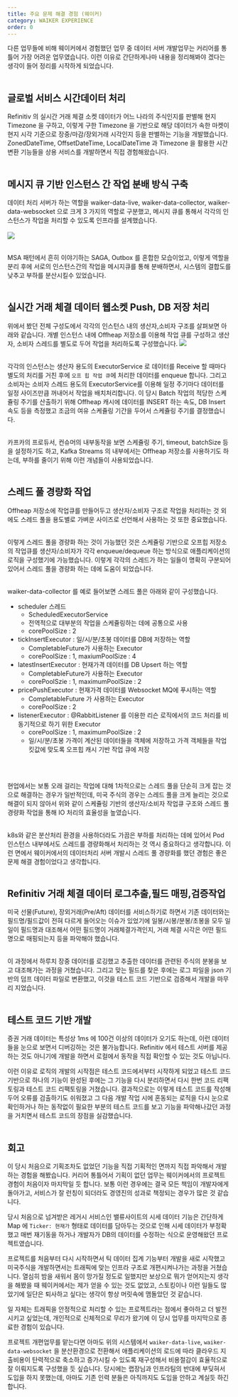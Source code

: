 ```yaml
---
title: 주요 문제 해결 경험 (웨이커)
category: WAIKER EXPERIENCE
order: 0
---
```


다른 업무들에 비해 웨이커에서 경험했던 업무 중 데이터 서버 개발업무는 커리어를 통틀어 가장 어려운 업무였습니다. 이런 이유로 간단하게나마 내용을 정리해봐야 겠다는 생각이 들어 정리를 시작하게 되었습니다.<br>
<br>

## 글로벌 서비스 시간데이터 처리
Refinitiv 의 실시간 거래 체결 소켓 데이터가 어느 나라의 주식인지를 판별해 현지 Timezone 을 구하고, 이렇게 구한 Timezone 을 기반으로 해당 데이터가 속한 마켓이 현지 시각 기준으로 장중/마감/장외거래 시각인지 등을 판별하는 기능을 개발했습니다. ZonedDateTime, OffsetDateTime, LocalDateTime 과 Timezone 을 활용한 시간변환 기능들을 상용 서비스를 개발하면서 직접 경험해왔습니다.
<br>
<br>

## 메시지 큐 기반 인스턴스 간 작업 분배 방식 구축
데이터 처리 서버가 하는 역할을 waiker-data-live, waiker-data-collector, waiker-data-websocket 으로 크게 3 가지의 역할로 구분했고, 메시지 큐를 통해서 각각의 인스턴스가 작업을 처리할 수 있도록 인프라를 설계했습니다.<br>
<br>
![](https://github.com/chagchagchag/intro/blob/main/assets/img/waiker-experience/PROSUMER-WITH-MQ.png?raw=true)<br>
<br>

MSA 패턴에서 흔히 이야기하는 SAGA, Outbox 를 혼합한 모습이었고, 이렇게 역할을 분리 후에 서로의 인스턴스간의 작업을 메시지큐를 통해 분배하면서, 시스템의 결합도를 낮추고 부하를 분산시킬수 있었습니다.<br>
<br>

## 실시간 거래 체결 데이터 웹소켓 Push, DB 저장 처리
위에서 봤던 전체 구성도에서 각각의 인스턴스 내의 생산자,소비자 구조를 살펴보면 아래와 같습니다. 개별 인스턴스 내에 Offheap 저장소를 이용해 작업 큐를 구성하고 생산자, 소비자 스레드를 별도로 두어 작업을 처리하도록 구성했습니다. 
![](https://github.com/chagchagchag/intro/blob/main/assets/img/waiker-experience/OFFHEAP-PRODUCER-CONSUMER.png?raw=true)<br>
<br>

각각의 인스턴스는 생산자 용도의 ExecutorService 로 데이터를 Receive 할 때마다 별도의 처리를 거친 후에 `오프 힙 작업 큐`에 처리한 데이터를 enqueue 합니다. 그리고 소비자는 소비자 스레드 용도의 ExecutorService를 이용해 일정 주기마다 데이터를 일정 사이즈만큼 꺼내어서 작업을 배치처리합니다. 이 당시 Batch 작업의 적당한 스케쥴링 주기를 산출하기 위해 Offheap 캐시에 데이터를 INSERT 하는 속도, DB Insert 속도 등을 측정했고 조금의 여유 스케쥴링 기간을 두어서 스케쥴링 주기를 결정했습니다.<br>
<br>

카프카의 프로듀서, 컨슈머의 내부동작을 보면 스케쥴링 주기, timeout, batchSize 등을 설정하기도 하고, Kafka Streams 의 내부에서는 Offheap 저장소를 사용하기도 하는데, 부하를 줄이기 위해 이런 개념들이 사용되었습니다.<br>
<br>

## 스레드 풀 경량화 작업
Offheap 저장소에 작업큐를 만들어두고 생산자/소비자 구조로 작업을 처리하는 것 외에도 스레드 풀을 용도별로 가벼운 사이즈로 선언해서 사용하는 것 또한 중요했습니다.<br>
<br>

이렇게 스레드 풀을 경량화 하는 것이 가능했던 것은 스케쥴링 기반으로 오프힙 저장소의 작업큐를 생산자/소비자가 각각 enqueue/dequeue 하는 방식으로 애플리케이션의 로직을 구성했기에 가능했습니다. 이렇게 각각의 스레드가 하는 일들이 명확히 구분되어 있어서 스레드 풀을 경량화 하는 데에 도움이 되었습니다.<br>
<br>

waiker-data-collector 를 예로 들어보면 스레드 풀은 아래와 같이 구성했습니다.
- scheduler 스레드 
  - ScheduledExecutorService
  - 전역적으로 대부분의 작업을 스케쥴링하는 데에 공통으로 사용
  - corePoolSize : 2 
- tickInsertExecutor : 일/시/분/초봉 데이터를 DB에 저장하는 역할
  - CompletableFuture가 사용하는 Executor
  - corePoolSize : 1, maxiumPoolSize : 4
- latestInsertExecutor : 현재가격 데이터를 DB Upsert 하는 역할
  - CompletableFuture가 사용하는 Executor
  - corePoolSzie : 1, maximumPoolSize : 2
- pricePushExecutor : 현재가격 데이터를 Websocket MQ에 푸시하는 역할
  - CompletableFuture 가 사용하는 Executor
  - corePoolSize : 2
- listenerExecutor : @RabbitListener 를 이용한 리슨 로직에서의 코드 처리를 비동기적으로 하기 위한 Executor
  - corePoolSize : 1, maximumPoolSize : 2
  - 일/시/분/초봉 가격이 계산된 데이터들을 객체에 저장하고 가격 객체들을 작업 킷값에 맞도록 오프힙 캐시 기반 작업 큐에 저장

<br>
<br>

현업에서는 보통 오래 걸리는 작업에 대해 1차적으로는 스레드 풀을 단순히 크게 잡는 것으로 해결하는 경우가 일반적인데, 미국 주식의 경우는 스레드 풀을 크게 늘리는 것으로 해결이 되지 않아서 위와 같이 스케쥴링 기반의 생산자/소비자 작업큐 구조와 스레드 풀 경량화 작업을 통해 IO 처리의 효율성을 높였습니다.<br>
<br>

k8s와 같은 분산처리 환경을 사용하더라도 가끔은 부하를 처리하는 데에 있어서 Pod 인스턴스 내부에서도 스레드를 경량화해서 처리하는 것 역시 중요하다고 생각합니다. 이런 면에서 웨이커에서의 데이터처리 서버 개발시 스레드 풀 경량화를 했던 경험은 좋은 문제 해결 경험이었다고 생각합니다.
<br>
<br>


## Refinitiv 거래 체결 데이터 로그추출,필드 매핑,검증작업
미국 선물(Future), 장외거래(Pre/Aft) 데이터를 서비스하기로 하면서 기존 데이터와는 필드명/필드값이 전혀 다르게 들어오는 이슈가 있었기에 일봉/시봉/분봉/초봉을 모두 일일이 필드명과 대조해서 어떤 필드명이 거래체결가격인지, 거래 체결 시각은 어떤 필드명으로 매핑되는지 등을 파악해야 했습니다.<br>
<br>

이 과정에서 하루치 장중 데이터를 로깅했고 추출한 데이터를 관련된 주식의 분봉을 보고 대조해가는 과정을 거쳤습니다. 그리고 맞는 필드를 찾은 후에는 로그 파일을 json 기반의 덤프 데이터 파일로 변환했고, 이것을 테스트 코드 기반으로 검증해서 개발을 마무리 지었습니다.<br>
<br>

## 테스트 코드 기반 개발
증권 거래 데이터는 특성상 1ms 에 100건 이상의 데이터가 오기도 하는데, 이런 데이터들을 눈으로 보면서 디버깅하는 것은 불가능합니다. Refinitiv 에서 테스트 서버를 제공하는 것도 아니기에 개발을 하면서 로컬에서 동작을 직접 확인할  수 있는 것도 아닙니다. <br>

이런 이유로 로직의 개발의 시작점은 테스트 코드에서부터 시작하게 되었고 테스트 코드 기반으로 하나의 기능이 완성된 후에는 그 기능을 다시 분리하면서 다시 한번 코드 리팩토링과 테스트 코드 리팩토링을 거쳤습니다. 결과적으로는 이렇게 테스트 코드를 작성해 두어 오류를 검출하기도 쉬워졌고 그 다음 개발 작업 시에 혼동되는 로직을 다시 눈으로 확인하거나 하는 동작없이 필요한 부분의 테스트 코드를 보고 기능을 파악해나갔던 과정을 거치면서 테스트 코드의 장점을 실감했습니다.<br>
<br>

## 회고 
이 당시 처음으로 기획조차도 없었던 기능을 직접 기획적인 면까지 직접 파악해서 개발하는 경험을 해봤습니다. 커리어 통틀어서 기획이 없던 업무는 웨이커에서의 프로젝트 경험이 처음이자 마지막일 듯 합니다. 보통 이런 경우에는 결국 모든 책임이 개발자에게 돌아가고, 서비스가 잘 런칭이 되더라도 경영진의 성과로 책정되는 경우가 많은 것 같습니다. <br>

당시 처음으로 넘겨받은 레거시 서비스인 밸류사이트의 시세 데이터 기능은 간단하게 Map 에 `Ticker: 현재가` 형태로 데이터를 담아두는 것으로 인해 시세 데이터가 부정확했고 매번 재기동을 하거나 개발자가 DB의 데이터를 수정하는 식으로 운영해왔던 프로젝트였습니다.<br>

프로젝트를 처음부터 다시 시작하면서 틱 데이터 집계 기능부터 개발을 새로 시작했고 미국주식을 개발하면서는 트래픽에 맞는 인프라 구조로 개편시켜나가는 과정을 거쳤습니다. 열심히 밤을 새워서 몸이 망가질 정도로 일했지만 보상으로 뭐가 얻어지는지 생각을 해봤을 때 웨이커에서는 제가 얻을 수 있는 것도 없었고, 스토킹이나 이런 일들도 많았기에 일단은 퇴사하고 싶다는 생각이 항상 머릿속에 맴돌았던 것 같습니다.<br>

일 자체는 트래픽을 안정적으로 처리할 수 있는 프로젝트라는 점에서 좋아하고 더 발전시키고 싶었는데, 개인적으로 신체적으로 무리가 왔기에 이 당시 업무를 마지막으로 종료한 경험이 있습니다.<br>

프로젝트 개편업무를 맡는다면 아마도 위의 시스템에서 `waiker-data-live`, `waiker-data-websocket` 을 분산환경으로 전환해서 애플리케이션의 로드에 따라 클라우드 지출비용이 탄력적으로 축소하고 증가시킬 수 있도록 재구성해서 비용절감이 효율적으로 잘 이뤄지도록 구성했을 듯 싶습니다. 당시에는 랩장님과 인프라팀의 반대에 부딪혀서 도입을 하지 못했는데, 아마도 기존 인력 분들은 아직까지도 도입을 안하고 계실듯 하긴 합니다.<br>
<br>
